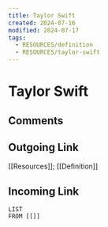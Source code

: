```yaml
---
title: Taylor Swift
created: 2024-07-16
modified: 2024-07-17
tags:
  - RESOURCES/definition
  - RESOURCES/taylor-swift
---
```

# Taylor Swift
## Comments

## Outgoing Link
[[Resources]]; [[Definition]]
## Incoming Link
```dataview
LIST
FROM [[]]
```
